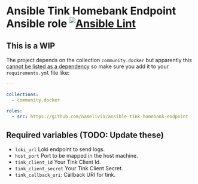 # Ansible Tink Homebank Endpoint Ansible role [![Ansible Lint](https://github.com/namelivia/ansible-tink-homebank-endpoint/actions/workflows/ansible-lint.yml/badge.svg)](https://github.com/namelivia/ansible-tink-homebank-endpoint/actions/workflows/ansible-lint.yml)

## This is a WIP

The project depends on the collection `community.docker` but apparently this [cannot be listed as a dependency](https://github.com/ansible/ansible/issues/62847) so make sure you add it to your `requirements.yml` file like:

```yml
---

collections:
  - community.docker

roles:
  - src: https://github.com/namelivia/ansible-tink-homebank-endpoint
```

## Required variables (TODO: Update these)
 - `loki_url` Loki endpoint to send logs.
 - `host_port` Port to be mapped in the host machine.
 - `tink_client_id` Your Tink Client Id.
 - `tink_client_secret` Your Tink Client Secret.
 - `tink_callback_uri`: Callback URI for tink.
